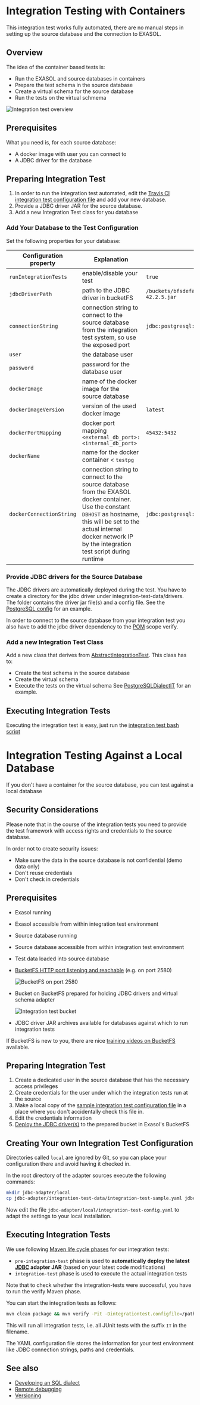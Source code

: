 # Integration Testing with Containers

This integration test works fully automated, there are no manual steps in setting up the source database and the connection to EXASOL.

## Overview

The idea of the container based tests is:
* Run the EXASOL and source databases in containers
* Prepare the test schema in the source database
* Create a virtual schema for the source database
* Run the tests on the virtual schmema

![Integration test overview](../images/integrationtest_overview.png)

## Prerequisites

What you need is, for each source database:

* A docker image with user you can connect to
* A JDBC driver for the database

## Preparing Integration Test

1. In order to run the integration test automated, edit the  [Travis CI integration test configuration file](../../jdbc-adapter/integration-test-data/integration-test-travis.yaml) and add your new database.
2. Provide a JDBC driver JAR for the source database.
3. Add a new Integration Test class for you database

### Add Your Database to the Test Configuration
Set the following properties for your database:

| Configuration property   | Explanation | Example |
|--------------------------|-------------|---------|
| `runIntegrationTests`    | enable/disable your test | `true` |
| `jdbcDriverPath`         | path to the JDBC driver in bucketFS | `/buckets/bfsdefault/default/drivers/jdbc/POSTGRESQL/postgresql-42.2.5.jar`|
| `connectionString`       | connection string to connect to the source database from the integration test system, so use the exposed port | `jdbc:postgresql://localhost:45432/postgres` |
| `user`                   | the database user | |
| `password`               | password for the database user| |
| `dockerImage`            | name of the docker image for the source database | |
| `dockerImageVersion`     | version of the used docker image | `latest` |
| `dockerPortMapping`      | docker port mapping `<external_db_port>:<internal_db_port>` | `45432:5432` |
| `dockerName`             | name for the docker container < `testpg` |
| `dockerConnectionString` | connection string to connect to the source database from the EXASOL docker container. Use the constant `DBHOST` as hostname, this will be set to the actual internal docker network IP by the integration test script during runtime | `jdbc:postgresql://DBHOST:5432/postgres` |

### Provide JDBC drivers for the Source Database

The JDBC drivers are automatically deployed during the test. You have to create a directory for the jdbc driver under integration-test-data/drivers. The folder contains the driver jar file(s) and a config file. See the [PostgreSQL config](../../jdbc-adapter/integration-test-data/drivers/POSTGRESQL/settings.cfg) for an example.

In order to connect to the source database from your integration test you also have to add the jdbc driver dependency to the [POM](../../jdbc-adapter/virtualschema-jdbc-adapter/pom.xml) scope verify.

### Add a new Integration Test Class

Add a new class that derives from [AbstractIntegrationTest](../../jdbc-adapter/virtualschema-jdbc-adapter/src/test/java/com/exasol/adapter/dialects/AbstractIntegrationTest.java). This class has to:
* Create the test schema in the source database
* Create the virtual schema
* Execute the tests on the virtual schema
See [PostgreSQLDialectIT](../../jdbc-adapter/virtualschema-jdbc-adapter/src/test/java/com/exasol/adapter/dialects/postgresql/PostgreSQLSqlDialectIT.java) for an example.

## Executing Integration Tests

Executing the integration test is easy, just run the [integration test bash script](../../jdbc-adapter/integration-test-data/run_integration_tests.sh)

# Integration Testing Against a Local Database

If you don't have a container for the source database, you can test against a local database

## Security Considerations

Please note that in the course of the integration tests you need to provide the test framework with access rights and credentials to the source database. 

In order not to create security issues:

* Make sure the data in the source database is not confidential (demo data only)
* Don't reuse credentials
* Don't check in credentials

## Prerequisites

* Exasol running
* Exasol accessible from within integration test environment
* Source database running
* Source database accessible from within integration test environment
* Test data loaded into source database
* [BucketFS HTTP port listening and reachable](https://www.exasol.com/support/browse/SOL-503?src=confmacro) (e.g. on port 2580)

  ![BucketFS on port 2580](../images/Screenshot_BucketFS_default_service.png)
  
* Bucket on BucketFS prepared for holding JDBC drivers and virtual schema adapter

  ![Integration test bucket](../images/Screenshot_bucket_for_JARs.png)

* JDBC driver JAR archives available for databases against which to run integration tests

If BucketFS is new to you, there are nice [training videos on BucketFS](https://www.exasol.com/portal/display/TRAINING/BucketFS) available.

## Preparing Integration Test

1. Create a dedicated user in the source database that has the necessary access privileges 
2. Create credentials for the user under which the integration tests run at the source
3. Make a local copy of the [sample integration test configuration file](../../jdbc-adapter/integration-test-data/integration-test-sample.yaml) in a place where you don't accidentally check this file in.
4. Edit the credentials information
5. [Deploy the JDBC driver(s)](../user-guide/deploying_the_virtual_schema_adapter.md#deploying-jdbc-driver-files) to the prepared bucket in Exasol's BucketFS       

## Creating Your own Integration Test Configuration

Directories called `local` are ignored by Git, so you can place your configuration there and avoid having it checked in.

In the root directory of the adapter sources execute the following commands:

```bash
mkdir jdbc-adapter/local
cp jdbc-adapter/integration-test-data/integration-test-sample.yaml jdbc-adapter/local/integration-test-config.yaml
```

Now edit the file `jdbc-adapter/local/integration-test-config.yaml` to adapt the settings to your local installation.

## Executing Integration Tests

We use following [Maven life cycle phases](https://maven.apache.org/guides/introduction/introduction-to-the-lifecycle.html) for our integration tests:

* `pre-integration-test` phase is used to **automatically deploy the latest [JDBC](https://www.exasol.com/support/secure/attachment/66315/EXASOL_JDBC-6.1.rc1.tar.gz) adapter JAR** (based on your latest code modifications)
* `integration-test` phase is used to execute the actual integration tests

Note that to check whether the integration-tests were successful, you have to run the verify Maven phase.

You can start the integration tests as follows:

```bash
mvn clean package && mvn verify -Pit -Dintegrationtest.configfile=/path/to/your/integration-test-config.yaml
```

This will run all integration tests, i.e. all JUnit tests with the suffix `IT` in the filename.

The YAML configuration file stores the information for your test environment like JDBC connection strings, paths and credentials.

## See also

* [Developing an SQL dialect](developing_a_dialect.md)
* [Remote debugging](remote_debugging.md)
* [Versioning](versioning.md)